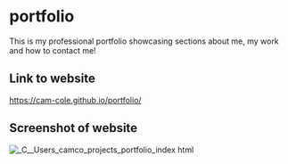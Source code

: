 # portfolio
This is my professional portfolio showcasing sections about me, my work and how to contact me!

## Link to website
https://cam-cole.github.io/portfolio/

## Screenshot of website
![_C__Users_camco_projects_portfolio_index html](https://user-images.githubusercontent.com/83198431/166323379-c2fcb837-c2a5-4f9d-9f54-53dbe4b4f02e.png)

